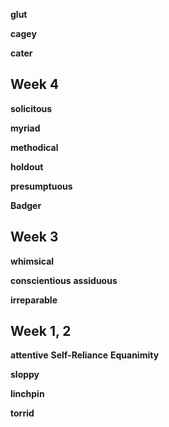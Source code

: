 
**glut** 

**cagey**  

**cater**  

## Week 4 

**solicitous**

**myriad**

**methodical** 

**holdout**

**presumptuous**

**Badger**

## Week 3  

**whimsical**

**conscientious**
**assiduous**

**irreparable**

## Week 1, 2 

**attentive** 
**Self-Reliance**
**Equanimity**

**sloppy**

**linchpin** 

**torrid**

